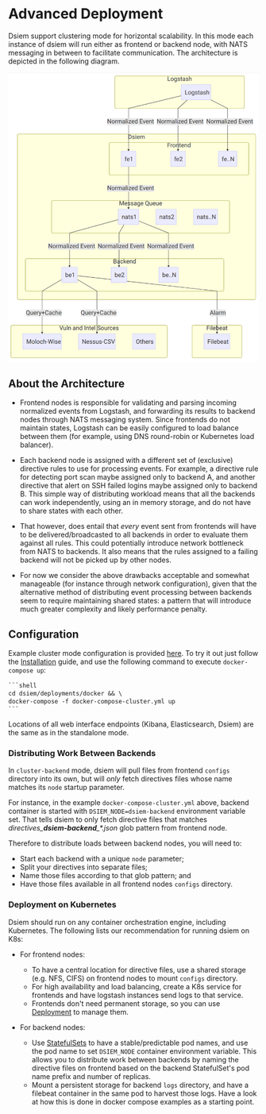 # Advanced Deployment

Dsiem support clustering mode for horizontal scalability. In this mode each instance of dsiem will run either as frontend or backend node, with NATS messaging in between to facilitate communication. The architecture is depicted in the following diagram.

![Advanced Architecture](/docs/images/advanced-arch.png)

## About the Architecture

* Frontend nodes is responsible for validating and parsing incoming normalized events from Logstash, and forwarding its results to backend nodes through NATS messaging system. Since frontends do not maintain states, Logstash can be easily configured to load balance between them (for example, using DNS round-robin or Kubernetes load balancer).

* Each backend node is assigned with a different set of (exclusive) directive rules to use for processing events. For example, a directive rule for detecting port scan maybe assigned only to backend A, and another directive that alert on SSH failed logins maybe assigned only to backend B. This simple way of distributing workload means that all the backends can work independently, using an in memory storage, and do not have to share states with each other.

* That however, does entail that *every* event sent from frontends will have to be delivered/broadcasted to all backends in order to evaluate them against all rules. This could potentially introduce network bottleneck from NATS to backends. It also means that the rules assigned to a failing backend will not be picked up by other nodes.

* For now we consider the above drawbacks acceptable and somewhat manageable (for instance through network configuration), given that the alternative method of distributing event processing between backends seem to require maintaining shared states: a pattern that will introduce much greater complexity and likely performance penalty.

## Configuration

Example cluster mode configuration is provided <a href="https://github.com/defenxor/dsiem/blob/master/deployments/docker/docker-compose-cluster.yml">here</a>. To try it out just follow the [Installation](./Installation.md#using-docker-compose)  guide, and use the following command to execute `docker-compose up`:

    ```shell
    cd dsiem/deployments/docker && \
    docker-compose -f docker-compose-cluster.yml up
    ```

Locations of all web interface endpoints (Kibana, Elasticsearch, Dsiem) are the same as in the standalone mode.

### Distributing Work Between Backends

In `cluster-backend` mode, dsiem will pull files from frontend `configs` directory into its own, but will *only* fetch directives files whose name matches its `node` startup parameter.
  
For instance, in the example `docker-compose-cluster.yml` above, backend container is started with `DSIEM_NODE=dsiem-backend` environment variable set. That tells dsiem to only fetch directive files that matches *directives_**dsiem-backend**_\*.json* glob pattern from frontend node.

Therefore to distribute loads between backend nodes, you will need to:
* Start each backend with a unique `node` parameter;
* Split your directives into separate files;
* Name those files according to that glob pattern; and
* Have those files available in all frontend nodes `configs` directory.

### Deployment on Kubernetes

Dsiem should run on any container orchestration engine, including Kubernetes. The following lists our recommendation for running dsiem on K8s:

* For frontend nodes:
  - To have a central location for directive files, use a shared storage (e.g. NFS, CIFS) on frontend nodes to mount `configs` directory.
  - For high availability and load balancing, create a K8s service for frontends and have logstash instances send logs to that service.
  - Frontends don't need permanent storage, so you can use [Deployment](https://kubernetes.io/docs/concepts/workloads/controllers/deployment/) to manage them.

* For backend nodes:
  - Use [StatefulSets](https://kubernetes.io/docs/concepts/workloads/controllers/statefulset/) to have a stable/predictable pod names, and use the pod name to set `DSIEM_NODE` container environment variable. This allows you to distribute work between backends by naming the directive files on frontend based on the backend StatefulSet's pod name prefix and number of replicas.
  - Mount a persistent storage for backend `logs` directory, and have a filebeat container in the same pod to harvest those logs. Have a look at how this is done in docker compose examples as a starting point.
